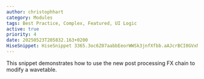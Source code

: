 ```yaml
---
author: christophhart
category: Modules
tags: Best Practice, Complex, Featured, UI Logic
active: true
priority: 4
date: 20250523T205832.163+0200
HiseSnippet: HiseSnippet 3365.3oc6Z07aabbEeorWWSk3jnfXfbb.aAJcrBCI0GVxNFg5yHkJJQHJamBEgjg6NK4DsbmM6NTRzFBHIm5eR8XQ+mnW6wdr26A22al8igTT1pJNtn.kPhZm27l27adeMuYV0JR3vhiEQVEl9fggLqBuqc6gAxdq0ixCr1dcqBui8lCBNd3ArXo0pCCowwLWqBEtwWhLTn3MsTe9mewpTeZfCKmjk0SEbG1N79bYN0VM9Cbe+MotrC38M3d9Fa6HBVS3KF.f4F1UsBoNGS6x1khrMks0Vz3dVE9D6EpOmy7tOvsd8EVdQG5hrk8ndd0lyc94WbokqM2xz4WZQV0ErJbqMb4RQTaIUxhsJbyUEtCa2SbZfdBdJOl2wmgMpY0FlYM4ME9t3RDoZsVOtuaqTsTrkUA6V45ran0YejcStKOidtt6CTcPxGgoBrvTiBuaLB7pYBupFvaBPpfAjr0PZF61NQ7PYdOZa41ARVjGErSlPY2A8OfByEfB6BE.qgdvVS8f22dMALj.Yk9ziYaFAMxDQ4EqVcVB708dzzvmO6yH6vj+9XhSDCVQDJoy.OOVD4TtrGYAhyPGXFlFrxwRxIzHRGOxiIqp3ohdLkqWc9kHeBYAThf71DbUHboVBTRLuenOC9S.ibJ8D1zdhnxbPHUeDgS9bPfU7YAck8fl2+92a5hc7NjeDzesJUAo1jJ6UAFbY0Cs1FHUW0Am7YDblqTMYdWw0ElNIpRHz.WRDqKOFV0HVjBhrGKoyXegjDKP5Nz.RGFN5eX.KhybIcFZvYXpgvPAnz40.7kpi6xjqI5GJBfFkKo6tDfI8SURgwJxVzHjEEdyk2oRPVpvWTROCzPp4Fkdjv2mEUtTFQMerXdLKRMGHxOnGOl.+fv1GlJhvi3LHBmK+gD5ITtudwHf9xVQwULvPF0cvw+XxgkZyCJM6zEgOvrGEl97lMqk+X87GmK+w4SeDvpS5y6KDxzmWymmIuCnA8RedUtzIZPbV61TzwYk.2sfX6L4a77thn9TXEyRIzpGEZbziz90sYxAgfGwIb1oghHkSfiVqpzUl5CdPWhClAvPozB5eyu9RMz5tUFA8iUhYRkMuovkU9ESWr4.eIGRNNne.R5gDOpeLCv5VLHSZzVLd2dxGRluNPZewoosma9oOeBRUKn3xGdmoK9B32hau9CIkvDGklEahOAD.D1Qrp3LMQtj0O9giZeUc7Tp+.lFUkNfclTydSdvy3txdOjTagp.gymcjIqO5TXLWs84v5XBCEsGskrv17mC7UsR0Zo7nlWEIME5YITfn8ILgzythS3UP7WBnZeL6zMoNPN8KADOIloL.ifjUGHkBcHBp9zrQR3CIJ510GXTFMfMNbqplj6L8QSvJC9AqSkzxGdznYI7odFdh5Du6Hbn96HDGCwHaxX9kwg.LlkxApAvQxEAkK4FQOcGHCLMJUER7R6r6rDQmu+dSCdrcQbn2Nur9OwUNsG3DARV24lBz2eGpT.hn1hpjuPOn7Wwm2Mf4hpixf.qbBp4WIFaqlgJP5O5rjRNvJHh4phbFYFqdV85ap9nEpGrQx9LGYY7KZ.nOKmJl6Aqw9hSv815uCySl0wg0OB1aHa5SRQ7bl68PYNdf0Ezff1aRgdTe+NPgMkyzYoJrj7rnI6PbRiDmtcfK6riTsbTgrauNtaVFjPXTj6U1jAxiebRnLr+GH1hCBcAC7pQBpqCEMkv5MlE3tCznIDICkXUVkMAWUmqWVil4R6fFiIymb9KX6xDm36M6zjK6yjG69Jk+0d3q4CNhoi9nQftgBEgN1IOvGqcHU2SDA4quxNoRcVhR6prJf1MogRY5iVYB28LPhFplJbzRsmWtLPkYQLqoWYE2PMJ2ifUVr95.UTTlF7JgvlUkUTyxOksqIjpTmFR2hdVVJnhESSnjrg.R6b0Te9HycM0bqU0SZ50Q.a3y5iJUydz0SQ9TPDWTr0UhUYBljTcvNJmMN3mKICkwfRbBmVUZWXGBOvTOCVgvN5vb0luYQSlFRU0nmJq3Cd7Jw2waVx7KUsJpCIGB+h05oRJh6saDYPbYd7.N5ZX3Gcg.Hv1uQPWvQJI4oQWfMjPJwcKAVvKLtRn2cIZT2Xn6CKk4q.o+JwNAe3HEGRpliizAi.FoRI0oGTpATaVGCf.kgPCFRxjDvAEqVFpZ1gNHFqAOhAdrNC7opU0ESFnE8AhrXplBXfafvAJPHszD.glQZPy7XdnwHAwP6jJWORMLtywwj8B7Gh8nRUmE+ogCNGsxJdxLNToURiCUMpzGg2SBShGQujXzIwzEJ0WDTbOiQBXPo3fhJovEU8ZeU681MgCr7d7fPnPvtfsuG.g3.2grHImECZveX.G1kIY.IU0mtFPp.3hqjFJhSud9KFWQQI6LXfiSorSOU5Ql7nR0qNIiJFF+hkDPe4xZxh3SqkICHNpXQHT.hXzFx7iMNwfNX4oMISrp1XvwjkcVLXyPeHfwmBGLvS4LBCQYc.YLIGMW20QtYtXkir.HXAJ1h.+T5aJc4y52TBbaljexHNRhfcER1dAkUNKvRgLdWddSrOiyFMotw6nH5UMvxAC52gEYtkAxnUgaN5g6su7C2ad2CN5M4LXTDrMjQZuPVvkciDVI6LZALjfJX5kpqA3NIWCfxAwhCG1+115fSKEfMusFPESsJ7D6EqVYzOmr2IG78rkwGWdMU6u9qN69KazO7Uq6azO7k280cRWJ346ownBX2PCrOLAXL2mlblpDzo8SuH5tfDduDInqBUM5o0qMPDiO9+9WX8jsQWc71RRzWsxBwAZqyNg6vz2cRQ60YwGKEg.dxRKBR+0pROKeBucigYM9wtMNEqWOmvO2nm5DZ4761vYPrTzOoTY.QS0oa5sgU7V28t28kHa3gvxolpZxoVGI+7m+7+UhJKC7umL4lpzfeSXyQIDDc.OYM791ljtzkh0lMRzdo27U1EJ7LpJwluu0qG3dkd4Km.veolpkDpyOmYf5rHUk4apudJa0drYQ.aq1r8RtWC09opDi.SUUsfi86KN8YhniiCwzvYmkF5acdbnOPDKCB2AVUM5BKMWkp5BSqBeq2iFOAzA8fs1B.PjwZsTFqWIm0cGzWK2g56XC3dAMthE8YxHti9LikRpxC5YE+vdTb8BzdgRfk1EcX5.pjuDPeNqHyPJoSXHYsNCUGUOSe5mpUKcAt1m5xGnPQlHVGJRX3bqqD6bIzv6dCuiWEw5iQbMFtM1HvnEidbB+0xDRqHFrICDetJTkV2Hwf.zZoNIaxxZP+sfElOFMfXZoD5YDyWS+V05A+jtlZ2WHj81GNOGKyDPxgjxdnd5H36y0VXHwZLdaPfmdlZGsVmaMZL5e5Bwn+HsQt+5bIdl+UrGV.ZXU2jp0kmvXGZGleRBC0yiDksrYTVsFXHfUg+nMgD93pW7vP.wJ0W3BjVXBr8fEFmFnUrFO+ymOVJpvepAEODde0J4V19vIis7fPe80wOicaPI3vfSk4xv621hAa2oxHNlR3ctZ46MzDVFZhO3jFuNyRiuuwqNgiJ0xLyLih67kvsrwqdPQnsbnuhxpBe2wRUM2byYMdxzaO5NP55dUqm2wNqtXykzGarj9y+TCs+B9pA1ApoN.UY73lBTWSiFh49igzYaGzBOotD6V6NXiR+Jhj2y1rnbCvPnuY.ysSlfqHdtiswAHLfyeI7MCb9MZ4OBZtyUoRACyDwbS6sZDqcKdW6sDQ7mC9ITeqXnxL7ZnVUbFN2i4K9ce2XtqM94Fg4aTYU3ism7FUVgzHvqDxohbMicdA8pKcbLeRHui8qvG2LbHcKUKiWQzM06c+A1MEt3ACG8MVg4vS5.pzcjWSDd1kfXtbn4686M1qw5pBwYrawkN8lLFmZBXDp46WCLl7x+ti8FddLGYN.uoMjP6Wk2zm4zOSpJJyiR4PoPvk5lcIu.WxM+a+iq5KvM7J+Bb25Gv2JfouxNvwAYtqRCNV4am1UiSu+JPkEIup2209Eau6Aar+tqry4V8QLZiuRRq9zyTOV1xxWHBAkYjLsOjvFAtpl21xZ7vGCHrOyCxbzqIOrIMbDeja7pdaw0tlus3a8q0aK9lWMenWM79efrBi7xsKlhw1p2D7FAmv7gCwov3GBmZyiNvWlRcTu8lh.QXOQ.2wznuOV+c2trHSrOwEzJ38jcbNkOpw9LXCmXCmqeWC86EYbu9+CzE0t55hWk85is0vkfgnjeI1s2ptYuxL623JkY+MNdu9Y4eqp5titjAhNu5axvyZuoBO0DIuUBOImdgvSR7+O77WlO1cM8wHqxCE9zn+ag48ECvaqpIE7Pv5B1cPe8QRA7FDv7U+qLMEdtMc6pokJzlE3pZ.kF+xjNqk8+8DzYszNeqLG8oNQhuM4elDzI51JJv5NPUMTQ6lXaxDtv19P0Beqiynh5BCr90cfyccG37W2Atv0cfKdcG3CttCboW+.wh4VYfTzWGaaY0r0Fp6vrPgMLtvn+MXnDCNO
---
```


This snippet demonstrates how to use the new post processing FX chain to modify a wavetable.